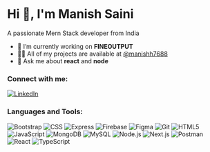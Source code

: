 # Hi 👋, I'm Manish Saini

A passionate Mern Stack developer from India

- 🔭 I’m currently working on **FINEOUTPUT**
- 👨‍💻 All of my projects are available at [@manishh7688](https://github.com/manishh7688)
- 💬 Ask me about **react** and **node**

### Connect with me:
[![LinkedIn](https://img.shields.io/badge/-LinkedIn-blue?style=flat-square&logo=linkedin)]([https://www.linkedin.com/in/manish-saini-b79b53282e/](https://www.linkedin.com/in/manish-saini-b79b53282?utm_source=share&utm_campaign=share_via&utm_content=profile&utm_medium=android_app))

### Languages and Tools:
![Bootstrap](https://img.shields.io/badge/-Bootstrap-563D7C?logo=bootstrap&logoColor=white)
![CSS](https://img.shields.io/badge/-CSS3-1572B6?logo=css3)
![Express](https://img.shields.io/badge/-Express-000000?logo=express)
![Firebase](https://img.shields.io/badge/-Firebase-FFCA28?logo=firebase&logoColor=black)
![Figma](https://img.shields.io/badge/-Figma-F24E1E?logo=figma&logoColor=white)
![Git](https://img.shields.io/badge/-Git-F05032?logo=git&logoColor=white)
![HTML5](https://img.shields.io/badge/-HTML5-E34F26?logo=html5&logoColor=white)
![JavaScript](https://img.shields.io/badge/-JavaScript-F7DF1E?logo=javascript&logoColor=black)
![MongoDB](https://img.shields.io/badge/-MongoDB-47A248?logo=mongodb&logoColor=white)
![MySQL](https://img.shields.io/badge/-MySQL-4479A1?logo=mysql&logoColor=white)
![Node.js](https://img.shields.io/badge/-Node.js-43853D?logo=node.js&logoColor=white)
![Next.js](https://img.shields.io/badge/-Next.js-000000?logo=next.js&logoColor=white)
![Postman](https://img.shields.io/badge/-Postman-FF6C37?logo=postman&logoColor=white)
![React](https://img.shields.io/badge/-React-61DAFB?logo=react&logoColor=black)
![TypeScript](https://img.shields.io/badge/-TypeScript-007ACC?logo=typescript&logoColor=white)
